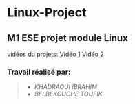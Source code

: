 # Linux-Project
## M1 ESE projet module Linux
vidéos du projets: [Vidéo 1](https://youtu.be/ICQSZaKcGXc) [Vidéo 2](https://youtu.be/JzNFj4LxwcU) 

### Travail réalisé par:
 > + *KHADRAOUI IBRAHIM*
 > + *BELBEKOUCHE TOUFIK*
